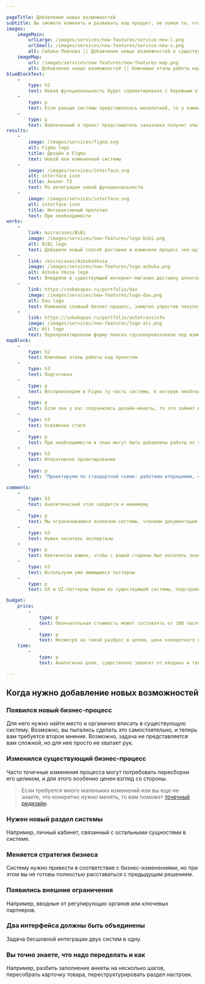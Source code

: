 ```yaml
---

pageTitle: Добавление новых возможностей
subtitle: Вы сможете изменять и развивать ваш продукт, не ломая то, что уже работает.
images:
    imageMain:
        urlLarge: /images/services/new-features/service-new-l.png 
        urlSmall: /images/services/new-features/service-new-s.png
        alt: Собака Павлова || Добавление новых возможностей в существующий продукт
    imageMap:
        url: /images/services/new-features/new-features-map.png
        alt: Добавление новых возможностей || Ключевые этапы работы над проектом
blueBlockText:
    -
        type: h2
        text: Новая функциональность будет спроектирована с бережным отношением к уже существующему интерфейсу
    -
        type: p
        text: Если раньше системы представлялась монолитной, то у команды появится опыт ее изменения и развития.
    -
        type: p
        text: Вовлеченный в проект представитель заказчика получит опыт работы с дизайн-командой, если раньше его не имел.
results:
    -
        image: /images/services/figma.svg
        alt: Figma logo
        title: Дизайн в Figma
        text: Новой или измененной системы
    -
        image: /images/services/interface.svg
        alt: interface icon
        title: Аналог ТЗ
        text: По интеграции новой функциональности
    -
        image: /images/services/interface.svg
        alt: interface icon
        title: Интерактивный прототип
        text: При необходимости
works:
    -
        link: microcases/BiBi
        image: /images/services/new-features/logo-bibi.png
        alt: BiBi logo
        text: Добавили новый способ доставки и изменили процесс чек-аута интернет-магазина.
    -
        link: /microcases/AzbukaVkusa
        image: /images/services/new-features/logo-azbuka.png
        alt: Azbuka Vkusa logo
        text: Внедрили в существующий интернет-магазин доставку алкоголя.
    -
        link: https://sobakapav.ru/portfolio/dau
        image: /images/services/new-features/logo-dau.png
        alt: Dau logo
        text: Изменили сложный бизнес-процесс, заметно упростив покупку билетов.
    -
        link: https://sobakapav.ru/portfolio/autotransinfo
        image: /images/services/new-features/logo-ati.png
        alt: Ati logo
        text: Перепроектировали форму поиска грузоперевозчиков под изменившиеся вводные.
mapBlock:
    -
        type: h2
        text: Ключевые этапы работы над проектом
    -
        type: h3
        text: Подготовка
    -
        type: p
        text: Воспроизведем в Figma ту часть системы, в которую необходимо добавить новую функциональность.
    -
        type: p
        text: Если она у вас сохранились дизайн-макеты, то это займет меньше времени или вообще не понадобится.
    -
        type: h3
        text: Освежение стиля
    -
        type: p
        text: При необходимости в план могут быть добавлены работы по улучшению UI. Обычно это актуально, когда внедрения существенные, а старая система визуально устарела.    
    -
        type: h3
        text: Итеративное проектирование
    -
        type: p
        text: "Проектируем по стандартной схеме: работаем итерациями, согласовываем с вами, при необходимости — тестируем на пользователях."

comments:
    -
        type: h3
        text: Аналитический этап сводится к минимуму
    -
        type: p
        text: Мы ограничиваемся анализом системы, чтением документации и интервью с заказчиком.
    -
        type: h3
        text: Нужен носитель экспертизы
    -
        type: p
        text: Критически важно, чтобы с вашей стороны был носитель знаний (аналитик, менеджер продукта), который точно знает, какую функциональность требуется внедрить и как все должно работать. И этот человек будет полностью вовлечен в проект. 
    -
        type: h3
        text: Используем уже имеющиеся паттерны
    -
        type: p
        text: UX и UI-паттерны берем из существующей системы, подстраиваясь под имеющийся Look & feel.

budget:
    price: 
        -
            type: p
            text: Окончательная стоимость может составлять от 100 тысяч рублей за изменение небольшого процесса до миллиона и более, если речь идет о внедрение нового раздела.
        -
            type: p
            text: Несмотря на такой разброс в целом, цена конкретного проекта предсказуема и считается с высокой точностью, исходя из вводных.
    time:
        -
            type: p
            text: Аналогично цене, существенно зависит от вводных и также поддается точному планированию.

---
```


## Когда нужно добавление новых возможностей

### Появился новый бизнес-процесс

Для него нужно найти место и органично вписать в существующую систему. Возможно, вы пытались сделать это самостоятельно, и теперь вам требуется второе мнение. Возможно, задача не представляется вам сложной, но для нее просто не хватает рук.

### Изменился существующий бизнес-процесс

Часто точечные изменения процесса могут потребовать пересборки его целиком, и для этого особенно ценен взгляд со стороны.

> Если требуется много маленьких изменений или вы еще не знаете, что конкретно нужно менять, то вам поможет [точечный редизайн](/services/redesign).

### Нужен новый раздел системы

Например, личный кабинет, связанный с остальными сущностями в системе.

### Меняется стратегия бизнеса

Систему нужно привести в соответствие с бизнес-изменениями, но при этом вы не готовы полностью расставаться с предыдущим решением.

### Появились внешние ограничения

Например, вводные от регулирующих органов или ключевых партнеров.

### Два интерфейса должны быть объединены

Задача бесшовной интеграции двух систем в одну.

### Вы точно знаете, что надо переделать и как

Например, разбить заполнение анкеты на несколько шагов, пересобрать карточку товара, переструктурировать раздел настроек.
